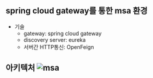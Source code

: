 
## spring cloud gateway를 통한 msa 환경 

* 기술
  * gateway: spring cloud gateway
  * discovery server: eureka
  * 서버간 HTTP통신: OpenFeign

## 아키텍처 ![msa](https://user-images.githubusercontent.com/85045177/216800464-7fbdfdac-3bbd-4529-871b-9686b25006ba.png)


